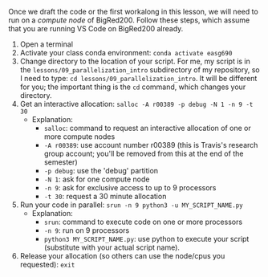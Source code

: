 Once we draft the code or the first workalong in this lesson, we will need to run on a *compute node* of BigRed200. Follow these steps, which assume that you are running VS Code on BigRed200 already.

1. Open a terminal
1. Activate your class conda environment: `conda activate easg690`
1. Change directory to the location of your script.  For me, my script is in the `lessons/09_parallelization_intro` subdirectory of my repository, so I need to type: `cd lessons/09_parallelization_intro`.  It will be different for you; the important thing is the `cd` command, which changes your directory.
1. Get an interactive allocation:
`salloc -A r00389 -p debug -N 1 -n 9 -t 30`
    * Explanation:
        * `salloc`: command to request an interactive allocation of one or more compute nodes
        * `-A r00389`: use account number r00389 (this is Travis's research group account; you'll be removed from this at the end of the semester)
        * `-p debug`: use the 'debug' partition
        * `-N 1`: ask for one compute node
        * `-n 9`: ask for exclusive access to up to 9 processors
        * `-t 30`: request a 30 minute allocation
1. Run your code in parallel: `srun -n 9 python3 -u MY_SCRIPT_NAME.py`
    * Explanation:
        * `srun`: command to execute code on one or more processors
        * `-n 9`: run on 9 processors
        * `python3 MY_SCRIPT_NAME.py`: use python to execute your script (substitute with your actual script name).
1. Release your allocation (so others can use the node/cpus you requested): `exit`


